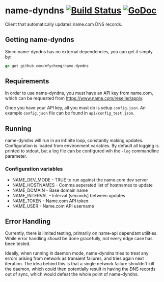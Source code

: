# name-dyndns [![Build Status](https://travis-ci.org/mfycheng/name-dyndns.svg?branch=master)](https://travis-ci.org/mfycheng/name-dyndns) [![GoDoc](https://godoc.org/github.com/mfycheng/name-dyndns?status.svg)](https://godoc.org/github.com/mfycheng/name-dyndns)
Client that automatically updates name.com DNS records.

## Getting name-dyndns

Since name-dyndns has no external dependencies, you can get it simply by:

```go
go get github.com/mfycheng/name-dyndns
```

## Requirements

In order to use name-dyndns, you must have an API key from name.com, which
can be requested from https://www.name.com/reseller/apply.

Once you have your API key, all you must do is setup `config.json`. An example
`config.json` file can be found in `api/config_test.json`.

## Running

name-dyndns will run in an infinite loop, constantly making updates. Configuration is loaded from environment variables.
By default all logging is printed to stdout, but a log file can be configured wih the ```-log``` commandline parameter.

### Configuration variables
* NAME_DEV_MODE - TRUE to run against the name.com dev server
* NAME_HOSTNAMES - Comma seperated list of hostnames to update
* NAME_DOMAIN - Base domain name
* NAME_INTERVAL - Interval (seconds) between updates
* NAME_TOKEN - Name.com API token
* NAME_USER - Name.com API username

## Error Handling

Currently, there is limited testing, primarily on name-api dependant utilities.
While error handling _should_ be done gracefully, not every edge case has been tested.

Ideally, when running in daemon mode, name-dyndns tries to treat any errors
arising from network as transient failures, and tries again next iteration. The idea behind this is that a single network failure shouldn't
kill the daemon, which could then potentially result in having the DNS records out
of sync, which would defeat the whole point of name-dyndns.
